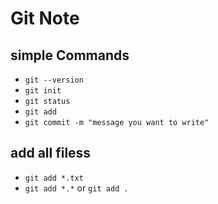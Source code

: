 # Git Note
## simple Commands
- `git --version`
- `git init`
- `git status`
- `git add`
- `git commit -m "message you want to write"`


## add all filess
- `git add *.txt`
- `git add *.*` or `git add .`
